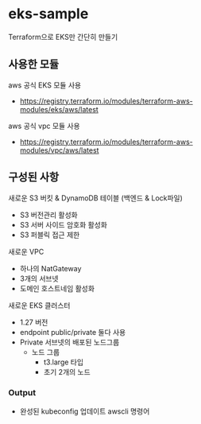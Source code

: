 # eks-sample
Terraform으로 EKS만 간단히 만들기

## 사용한 모듈

aws 공식 EKS 모듈 사용
- https://registry.terraform.io/modules/terraform-aws-modules/eks/aws/latest

aws 공식 vpc 모듈 사용
- https://registry.terraform.io/modules/terraform-aws-modules/vpc/aws/latest


## 구성된 사항

새로운 S3 버킷 & DynamoDB 테이블 (백엔드 & Lock파일)
- S3 버전관리 활성화 
- S3 서버 사이드 암호화 활성화
- S3 퍼블릭 접근 제한

새로운 VPC 
- 하나의 NatGateway
- 3개의 서브넷
- 도메인 호스트네임 활성화

새로운 EKS 클러스터
- 1.27 버전
- endpoint public/private 둘다 사용
- Private 서브넷의 배포된 노드그룹
  + 노드 그룹
    - t3.large 타입
    - 초기 2개의 노드 

### Output
- 완성된 kubeconfig 업데이트 awscli 명령어 

